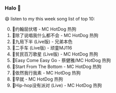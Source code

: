 

### Halo 👋

😄 listen to my this week song list of top 10:

0. 🌈约翰屈伏塔 - MC HotDog 热狗
1. 🌈除了说唱我什么都不会 - MC HotDog 热狗
2. 🌈九局下半 (Live版) - 兄弟本色
3. 🌈二手车 (Live版) - 顽童MJ116
4. 🌈贫民百万歌星 (Live版) - MC HotDog 热狗
5. 🌈Easy Come Easy Go - 蔡健雅/MC HotDog 热狗
6. 🌈Start From The Bottom - MC HotDog 热狗
7. 🌈依然我行我素 - MC HotDog 热狗
8. 🌈早就 - MC HotDog 热狗
9. 🌈Hip-hop没有派对 (Live) - MC HotDog 热狗

